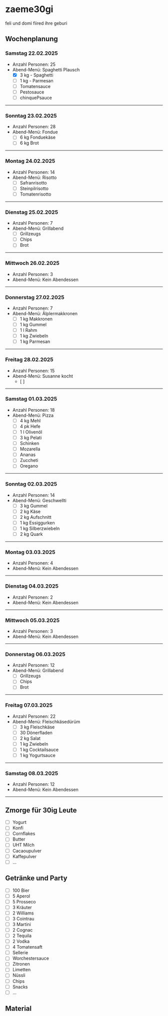 # zaeme30gi
feli und domi fiired ihre geburi

## Wochenplanung
### Samstag 22.02.2025
- Anzahl Personen: 25
- Abend-Menü: Spaghetti Plausch
    - [x] 3 kg - Spaghetti
    - [ ] 1 kg - Parmesan
    - [ ] Tomatensauce
    - [ ] Pestosauce
    - [ ] chinquePsauce
 
---
### Sonntag 23.02.2025
- Anzahl Personen: 28
- Abend-Menü: Fondue
    - [ ] 6 kg Fonduekäse
    - [ ] 6 kg Brot

---
### Montag 24.02.2025
- Anzahl Personen: 14
- Abend-Menü: Risotto
    - [ ] Safranrisotto
    - [ ] Steinpilrisotto
    - [ ] Tomatenrisotto

---
### Dienstag 25.02.2025
- Anzahl Personen: 7
- Abend-Menü: Grillabend
    - [ ] Grillzeugs
    - [ ] Chips
    - [ ] Brot

---
### Mittwoch 26.02.2025
- Anzahl Personen: 3
- Abend-Menü: Kein Abendessen

---
### Donnerstag 27.02.2025
- Anzahl Personen: 7
- Abend-Menü: Älplermakkronen
   - [ ] 1 kg Makkronen
   - [ ] 1 kg Gummel
   - [ ] 1 l Rahm
   - [ ] 1 kg Zwiebeln
   - [ ] 1 kg Parmesan

---
### Freitag 28.02.2025
- Anzahl Personen: 15
- Abend-Menü: Susanne kocht
  - [ ]

---
### Samstag 01.03.2025
- Anzahl Personen: 18
- Abend-Menü: Pizza
  - [ ] 4 kg Mehl
  - [ ] 4 pk Hefe
  - [ ] 1 l Olivenöl
  - [ ] 3 kg Pelati
  - [ ] Schinken
  - [ ] Mozarella
  - [ ] Ananas
  - [ ] Zuccheti
  - [ ] Oregano

---
### Sonntag 02.03.2025
- Anzahl Personen: 14
- Abend-Menü: Geschwellti
  - [ ] 3 kg Gummel
  - [ ] 2 kg Käse
  - [ ] 2 kg Aufschnitt
  - [ ] 1 kg Essiggurken
  - [ ] 1 kg Silberzwiebeln
  - [ ] 2 kg Quark

---
### Montag 03.03.2025
- Anzahl Personen: 4
- Abend-Menü: Kein Abendessen

---
### Dienstag 04.03.2025
- Anzahl Personen: 2
- Abend-Menü: Kein Abendessen

---
### Mittwoch 05.03.2025
- Anzahl Personen: 3
- Abend-Menü: Kein Abendessen

---
### Donnerstag 06.03.2025
- Anzahl Personen: 12
- Abend-Menü: Grillabend
    - [ ] Grillzeugs
    - [ ] Chips
    - [ ] Brot

---
### Freitag 07.03.2025
- Anzahl Personen: 22
- Abend-Menü: Fleischkäsedürüm
  - [ ] 3 kg Fleischkäse
  - [ ] 30 Dönerfladen
  - [ ] 2 kg Salat
  - [ ] 1 kg Zwiebeln
  - [ ] 1 kg Cocktailsauce
  - [ ] 1 kg Yogurtsauce

---
### Samstag 08.03.2025
- Anzahl Personen: 12
- Abend-Menü: Kein Abendessen

---

## Zmorge für 30ig Leute
- [ ] Yogurt
- [ ] Konfi
- [ ] Cornflakes
- [ ] Butter
- [ ] UHT Milch
- [ ] Cacaoupulver
- [ ] Kaffepulver
- [ ] ...

## Getränke und Party
- [ ] 100 Bier
- [ ] 5 Aperol
- [ ] 5 Prosseco
- [ ] 3 Kräuter
- [ ] 2 Williams
- [ ] 3 Cointrau
- [ ] 3 Martini
- [ ] 2 Cognac
- [ ] 2 Tequila
- [ ] 2 Vodka
- [ ] 4 Tomatensaft
- [ ] Sellerie
- [ ] Worchestersauce
- [ ] Zitronen
- [ ] Limetten
- [ ] Nüssli
- [ ] Chips
- [ ] Snacks
- [ ] ...

## Material
